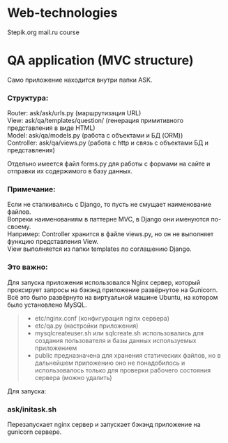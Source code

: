 # Web-technologies
Stepik.org mail.ru course

# QA application (MVC structure)
Само приложение находится внутри папки ASK.  

### Структура:
Router: ask/ask/urls.py (маршрутизация URL)  
View: ask/qa/templates/question/ (генерация примитивного представления в виде HTML)  
Model: ask/qa/models.py (работа с объектами и БД (ORM))  
Controller: ask/qa/views.py (работа с http и связь с объектами БД и представления)  
  
Отдельно имеется файл forms.py для работы с формами на сайте и отправки их содержимого в базу данных.  


### Примечание:
Если не сталкивались с Django, то пусть не смущает наименование файлов.    
Вопреки наименованиям в паттерне MVC, в Django они именуются по-своему.  
Например: 
Controller хранится в файле views.py, но он не выполняет функцию представления View.  
View выполняется из папки templates по соглашению Django.  
  
### Это важно:
Для запуска приложения использовался Nginx сервер, который проксирует запросы на бэкэнд приложение развёрнутое на Gunicorn.  
Всё это было развёрнуто на виртуальной машине Ubuntu, на котором было установлено MySQL.
> - etc/nginx.conf (конфигурация nginx сервера)  
> - etc/qa.py (настройки приложения)  
> - mysqlcreateuser.sh или sqlcreate.sh использовались для создания пользователя и базы данных используемых приложением  
> - public предназначена для хранения статических файлов, но в дальнейшем приложению оно не понадобилось и использовалось только для проверки рабочего состояния сервера (можно удалить)  
  
Для запуска:
### ask/initask.sh
Перезапускает nginx сервер и запускает бэкэнд приложение на gunicorn сервере.

